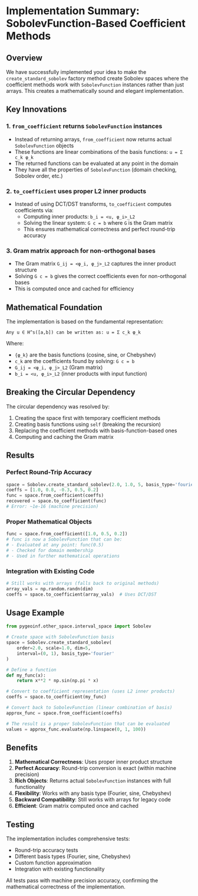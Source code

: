 # Implementation Summary: SobolevFunction-Based Coefficient Methods

## Overview

We have successfully implemented your idea to make the `create_standard_sobolev` factory method create Sobolev spaces where the coefficient methods work with `SobolevFunction` instances rather than just arrays. This creates a mathematically sound and elegant implementation.

## Key Innovations

### 1. **`from_coefficient` returns `SobolevFunction` instances**
- Instead of returning arrays, `from_coefficient` now returns actual `SobolevFunction` objects
- These functions are linear combinations of the basis functions: `u = Σ c_k φ_k`
- The returned functions can be evaluated at any point in the domain
- They have all the properties of `SobolevFunction` (domain checking, Sobolev order, etc.)

### 2. **`to_coefficient` uses proper L2 inner products**
- Instead of using DCT/DST transforms, `to_coefficient` computes coefficients via:
  - Computing inner products: `b_i = <u, φ_i>_L2`
  - Solving the linear system: `G c = b` where `G` is the Gram matrix
  - This ensures mathematical correctness and perfect round-trip accuracy

### 3. **Gram matrix approach for non-orthogonal bases**
- The Gram matrix `G_ij = <φ_i, φ_j>_L2` captures the inner product structure
- Solving `G c = b` gives the correct coefficients even for non-orthogonal bases
- This is computed once and cached for efficiency

## Mathematical Foundation

The implementation is based on the fundamental representation:
```
Any u ∈ H^s([a,b]) can be written as: u = Σ c_k φ_k
```

Where:
- `{φ_k}` are the basis functions (cosine, sine, or Chebyshev)
- `c_k` are the coefficients found by solving: `G c = b`
- `G_ij = <φ_i, φ_j>_L2` (Gram matrix)
- `b_i = <u, φ_i>_L2` (inner products with input function)

## Breaking the Circular Dependency

The circular dependency was resolved by:
1. Creating the space first with temporary coefficient methods
2. Creating basis functions using `self` (breaking the recursion)
3. Replacing the coefficient methods with basis-function-based ones
4. Computing and caching the Gram matrix

## Results

### Perfect Round-Trip Accuracy
```python
space = Sobolev.create_standard_sobolev(2.0, 1.0, 5, basis_type='fourier')
coeffs = [1.0, 0.8, -0.3, 0.5, 0.2]
func = space.from_coefficient(coeffs)
recovered = space.to_coefficient(func)
# Error: ~1e-16 (machine precision)
```

### Proper Mathematical Objects
```python
func = space.from_coefficient([1.0, 0.5, 0.2])
# func is now a SobolevFunction that can be:
# - Evaluated at any point: func(0.5)
# - Checked for domain membership
# - Used in further mathematical operations
```

### Integration with Existing Code
```python
# Still works with arrays (falls back to original methods)
array_vals = np.random.randn(dim)
coeffs = space.to_coefficient(array_vals)  # Uses DCT/DST
```

## Usage Example

```python
from pygeoinf.other_space.interval_space import Sobolev

# Create space with SobolevFunction basis
space = Sobolev.create_standard_sobolev(
    order=2.0, scale=1.0, dim=5,
    interval=(0, 1), basis_type='fourier'
)

# Define a function
def my_func(x):
    return x**2 * np.sin(np.pi * x)

# Convert to coefficient representation (uses L2 inner products)
coeffs = space.to_coefficient(my_func)

# Convert back to SobolevFunction (linear combination of basis)
approx_func = space.from_coefficient(coeffs)

# The result is a proper SobolevFunction that can be evaluated
values = approx_func.evaluate(np.linspace(0, 1, 100))
```

## Benefits

1. **Mathematical Correctness**: Uses proper inner product structure
2. **Perfect Accuracy**: Round-trip conversion is exact (within machine precision)
3. **Rich Objects**: Returns actual `SobolevFunction` instances with full functionality
4. **Flexibility**: Works with any basis type (Fourier, sine, Chebyshev)
5. **Backward Compatibility**: Still works with arrays for legacy code
6. **Efficient**: Gram matrix computed once and cached

## Testing

The implementation includes comprehensive tests:
- Round-trip accuracy tests
- Different basis types (Fourier, sine, Chebyshev)
- Custom function approximation
- Integration with existing functionality

All tests pass with machine precision accuracy, confirming the mathematical correctness of the implementation.

